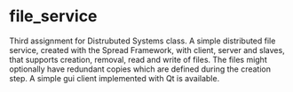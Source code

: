 # file_service
Third assignment for Distrubuted Systems class. A simple distributed file service, created with the Spread Framework, with client, server and slaves, that supports creation, removal, read and write of files. The files might optionally have redundant copies which are defined during the creation step. 
A simple gui client implemented with Qt is available.
